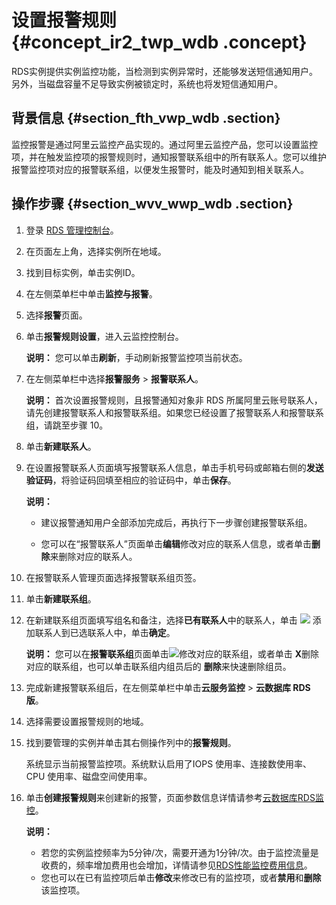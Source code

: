 # 设置报警规则 {#concept_ir2_twp_wdb .concept}

RDS实例提供实例监控功能，当检测到实例异常时，还能够发送短信通知用户。另外，当磁盘容量不足导致实例被锁定时，系统也将发短信通知用户。

## 背景信息 {#section_fth_vwp_wdb .section}

监控报警是通过阿里云监控产品实现的。通过阿里云监控产品，您可以设置监控项，并在触发监控项的报警规则时，通知报警联系组中的所有联系人。您可以维护报警监控项对应的报警联系组，以便发生报警时，能及时通知到相关联系人。

## 操作步骤 {#section_wvv_wwp_wdb .section}

1.  登录 [RDS 管理控制台](https://rds.console.aliyun.com/)。
2.  在页面左上角，选择实例所在地域。
3.  找到目标实例，单击实例ID。
4.  在左侧菜单栏中单击**监控与报警**。
5.  选择**报警**页面。
6.  单击**报警规则设置**，进入云监控控制台。

    **说明：** 您可以单击**刷新**，手动刷新报警监控项当前状态。

7.  在左侧菜单栏中选择**报警服务** \> **报警联系人**。

    **说明：** 首次设置报警规则，且报警通知对象非 RDS 所属阿里云账号联系人，请先创建报警联系人和报警联系组。如果您已经设置了报警联系人和报警联系组，请跳至步骤 10。

8.  单击**新建联系人**。
9.  在设置报警联系人页面填写报警联系人信息，单击手机号码或邮箱右侧的**发送验证码**，将验证码回填至相应的验证码中，单击**保存**。

    **说明：** 

    -   建议报警通知用户全部添加完成后，再执行下一步骤创建报警联系组。

    -   您可以在“报警联系人”页面单击**编辑**修改对应的联系人信息，或者单击**删除**来删除对应的联系人。

10. 在报警联系人管理页面选择报警联系组页签。
11. 单击**新建联系组**。
12. 在新建联系组页面填写组名和备注，选择**已有联系人**中的联系人，单击 ![](http://static-aliyun-doc.oss-cn-hangzhou.aliyuncs.com/assets/img/7953/15409664583108_zh-CN.png) 添加联系人到已选联系人中，单击**确定**。

    **说明：** 您可以在**报警联系组**页面单击![](http://static-aliyun-doc.oss-cn-hangzhou.aliyuncs.com/assets/img/7953/15409664593109_zh-CN.png)修改对应的联系组，或者单击 **X**删除对应的联系组，也可以单击联系组内组员后的 **删除**来快速删除组员。

13. 完成新建报警联系组后，在左侧菜单栏中单击**云服务监控** \> **云数据库 RDS 版**。
14. 选择需要设置报警规则的地域。
15. 找到要管理的实例并单击其右侧操作列中的**报警规则**。

    系统显示当前报警监控项。系统默认启用了IOPS 使用率、连接数使用率、CPU 使用率、磁盘空间使用率。

16. 单击**创建报警规则**来创建新的报警，页面参数信息详情请参考[云数据库RDS监控](https://help.aliyun.com/document_detail/28587.html?spm=a2c4g.11186623.2.10.54a43776mzL6Ik)。

    **说明：** 

    -   若您的实例监控频率为5分钟/次，需要开通为1分钟/次。由于监控流量是收费的，频率增加费用也会增加，详情请参见[RDS性能监控费用信息](https://www.aliyun.com/price/product?spm=5176.2020520111.0.0.6e91d103kLOv7b#/rds/detail)。
    -   您也可以在已有监控项后单击**修改**来修改已有的监控项，或者**禁用**和**删除**该监控项。

